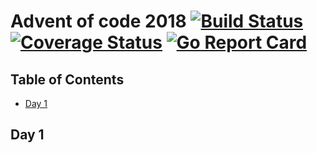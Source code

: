 # Advent of code 2018 [![Build Status](https://travis-ci.org/mikspec/aoc2018.svg?branch=master)](https://travis-ci.org/mikspec/aoc2018) [![Coverage Status](https://coveralls.io/repos/github/mikspec/aoc2018/badge.svg)](https://coveralls.io/github/mikspec/aoc2018) [![Go Report Card](https://goreportcard.com/badge/github.com/mikspec/aoc2018)](https://goreportcard.com/report/github.com/mikspec/aoc2018)

## Table of Contents

- [Day 1](#day-1)

## Day 1
